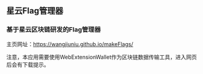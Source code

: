 ## 星云Flag管理器
### 基于星云区块链研发的Flag管理器
主页网址：https://wangjiuniu.github.io/makeFlags/

注意，本应用需要使用WebExtensionWallet作为区块链数据传输工具，进入网页后会有下载提示。
  
